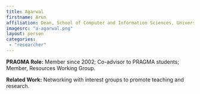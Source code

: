 ```yaml
---
title: Agarwal
firstname: Arun
affiliation: Dean, School of Computer and Information Sciences, University of Hyderabad, India
imagesrc: "a-agarwal.png"
layout: person
categories:
 - "researcher"
---
```


**PRAGMA Role:** Member since 2002; Co-advisor to PRAGMA students; Member,
Resources Working Group.

**Related Work:** Networking with interest groups to promote teaching and research.

        
        
         
         
